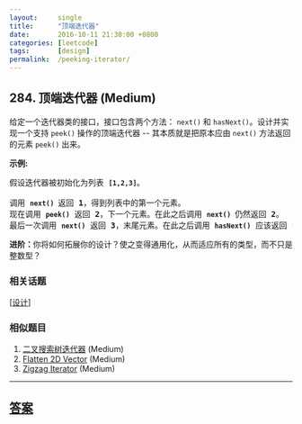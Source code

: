 ```yaml
---
layout:     single
title:      "顶端迭代器"
date:       2016-10-11 21:30:00 +0800
categories: [leetcode]
tags:       [design]
permalink:  /peeking-iterator/
---
```


## 284. 顶端迭代器 (Medium)

<p>给定一个迭代器类的接口，接口包含两个方法：&nbsp;<code>next()</code>&nbsp;和&nbsp;<code>hasNext()</code>。设计并实现一个支持&nbsp;<code>peek()</code>&nbsp;操作的顶端迭代器 -- 其本质就是把原本应由&nbsp;<code>next()</code>&nbsp;方法返回的元素&nbsp;<code>peek()</code>&nbsp;出来。</p>

<p><strong>示例:</strong></p>

<pre>假设迭代器被初始化为列表&nbsp;<strong><code>[1,2,3]</code></strong>。

调用&nbsp;<strong><code>next() </code></strong>返回 <strong>1</strong>，得到列表中的第一个元素。
现在调用&nbsp;<strong><code>peek()</code></strong>&nbsp;返回 <strong>2</strong>，下一个元素。在此之后调用&nbsp;<strong><code>next() </code></strong>仍然返回 <strong>2</strong>。
最后一次调用&nbsp;<strong><code>next()</code></strong>&nbsp;返回 <strong>3</strong>，末尾元素。在此之后调用&nbsp;<strong><code>hasNext()</code></strong>&nbsp;应该返回 <strong>false</strong>。
</pre>

<p><strong>进阶：</strong>你将如何拓展你的设计？使之变得通用化，从而适应所有的类型，而不只是整数型？</p>

### 相关话题
  [[设计](https://github.com/openset/leetcode/tree/master/tag/design/README.md)]

### 相似题目
  1. [二叉搜索树迭代器](/binary-search-tree-iterator) (Medium)
  1. [Flatten 2D Vector](/flatten-2d-vector) (Medium)
  1. [Zigzag Iterator](/zigzag-iterator) (Medium)

---

## [答案](https://github.com/openset/leetcode/tree/master/problems/peeking-iterator)
